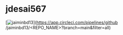 # jdesai567
[![jaiminbd13](https://circleci.com/gh/jaiminbd13/jdesai_567.svg?style=svg)](https://app.circleci.com/pipelines/github
/jaiminbd13/<REPO_NAME>?branch=main&filter=all)
